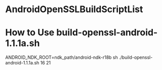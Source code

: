 # AndroidOpenSSLBuildScriptList


# How to Use build-openssl-android-1.1.1a.sh

ANDROID_NDK_ROOT=ndk_path/android-ndk-r18b sh ./build-openssl-android-1.1.1a.sh 16 21
